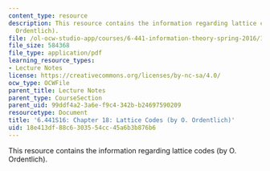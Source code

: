 ```yaml
---
content_type: resource
description: This resource contains the information regarding lattice codes (by O.
  Ordentlich).
file: /ol-ocw-studio-app/courses/6-441-information-theory-spring-2016/18e413df88c6303554cc45a6b3b876b6_MIT6_441S16_chapter_18.pdf
file_size: 584368
file_type: application/pdf
learning_resource_types:
- Lecture Notes
license: https://creativecommons.org/licenses/by-nc-sa/4.0/
ocw_type: OCWFile
parent_title: Lecture Notes
parent_type: CourseSection
parent_uid: 99ddf4a2-3a6e-f9c4-342b-b24697590209
resourcetype: Document
title: '6.441S16: Chapter 18: Lattice Codes (by O. Ordentlich)'
uid: 18e413df-88c6-3035-54cc-45a6b3b876b6
---
```

This resource contains the information regarding lattice codes (by O. Ordentlich).